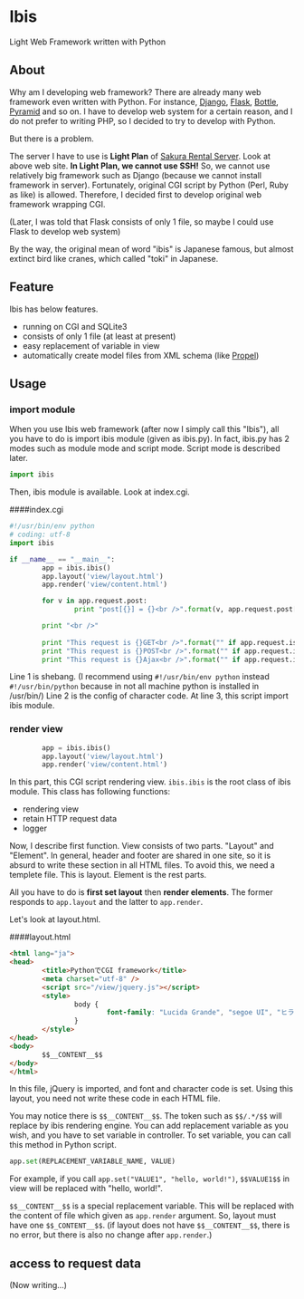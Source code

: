 Ibis
====

Light Web Framework written with Python

## About
Why am I developing web framework?
There are already many web framework even written with Python.
For instance, [Django](http://www.djangoproject.jp), [Flask](http://flask.pocoo.org), [Bottle](http://bottlepy.org/), [Pyramid](http://www.pylonsproject.org/projects/pyramid/) and so on.
I have to develop web system for a certain reason, and I do not prefer to writing PHP, so I decided to try to develop with Python.

But there is a problem.

The server I have to use is **Light Plan** of [Sakura Rental Server](http://www.sakura.ne.jp/plans.html).
Look at above web site.
**In Light Plan, we cannot use SSH!**
So, we cannot use relatively big framework such as Django (because we cannot install framework in server).
Fortunately, original CGI script by Python (Perl, Ruby as like) is allowed.
Therefore, I decided first to develop original web framework wrapping CGI.

(Later, I was told that Flask consists of only 1 file, so maybe I could use Flask to develop web system)

By the way, the original mean of word "ibis" is Japanese famous, but almost extinct bird like cranes, which called "toki" in Japanese.

## Feature
Ibis has below features.
* running on CGI and SQLite3
* consists of only 1 file (at least at present)
* easy replacement of variable in view
* automatically create model files from XML schema (like [Propel](http://propelorm.org))

## Usage
### import module
When you use Ibis web framework (after now I simply call this "Ibis"), all you have to do is import ibis module (given as ibis.py).
In fact, ibis.py has 2 modes such as module mode and script mode.
Script mode is described later.
```python
import ibis
```
Then, ibis module is available.
Look at index.cgi.

####index.cgi
```python
#!/usr/bin/env python
# coding: utf-8
import ibis

if __name__ == "__main__":
        app = ibis.ibis()
        app.layout('view/layout.html')
        app.render('view/content.html')

        for v in app.request.post:
                print "post[{}] = {}<br />".format(v, app.request.post[v])

        print "<br />"
        
        print "This request is {}GET<br />".format("" if app.request.isGet() else "not ")
        print "This request is {}POST<br />".format("" if app.request.isPost() else "not ")
        print "This request is {}Ajax<br />".format("" if app.request.isAjax() else "not ")
```
Line 1 is shebang. (I recommend using `#!/usr/bin/env python` instead `#!/usr/bin/python` because in not all machine python is installed in /usr/bin/)
Line 2 is the config of character code.
At line 3, this script import ibis module.

### render view
```python
        app = ibis.ibis()
        app.layout('view/layout.html')
        app.render('view/content.html')
```
In this part, this CGI script rendering view.
`ibis.ibis` is the root class of ibis module.
This class has following functions:
* rendering view
* retain HTTP request data
* logger

Now, I describe first function.
View consists of two parts. "Layout" and "Element".
In general, header and footer are shared in one site, so it is absurd to write these section in all HTML files.
To avoid this, we need a templete file. This is layout.
Element is the rest parts.

All you have to do is **first set layout** then **render elements**.
The former responds to `app.layout` and the latter to `app.render`.

Let's look at layout.html.

####layout.html
```html
<html lang="ja">
<head>
        <title>PythonでCGI framework</title>
        <meta charset="utf-8" />
        <script src="/view/jquery.js"></script>
        <style>
                body {
                        font-family: "Lucida Grande", "segoe UI", "ヒラギノ丸ゴ ProN W4", "Hiragino Maru Gothic ProN", Meiryo, Arial, sans-serif;
                }
        </style>
</head>
<body>
        $$__CONTENT__$$
</body>
</html>
```

In this file, jQuery is imported, and font and character code is set.
Using this layout, you need not write these code in each HTML file.

You may notice there is `$$__CONTENT__$$`.
The token such as `$$/.*/$$` will replace by ibis rendering engine.
You can add replacement variable as you wish, and you have to set variable in controller.
To set variable, you can call this method in Python script.
```python
app.set(REPLACEMENT_VARIABLE_NAME, VALUE)
```
For example, if you call `app.set("VALUE1", "hello, world!")`,
`$$VALUE1$$` in view will be replaced with "hello, world!".

`$$__CONTENT__$$` is a special replacement variable.
This will be replaced with the content of file which given as `app.render` argument.
So, layout must have one `$$_CONTENT__$$`.
(if layout does not have `$$__CONTENT__$$`, there is no error, but there is also no change after `app.render`.)

## access to request data

(Now writing...)

